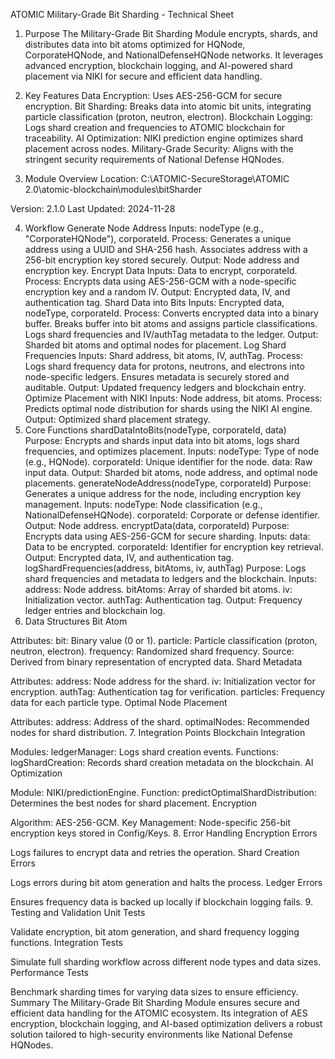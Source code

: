 ATOMIC Military-Grade Bit Sharding - Technical Sheet
1. Purpose
The Military-Grade Bit Sharding Module encrypts, shards, and distributes data into bit atoms optimized for HQNode, CorporateHQNode, and NationalDefenseHQNode networks. It leverages advanced encryption, blockchain logging, and AI-powered shard placement via NIKI for secure and efficient data handling.

2. Key Features
Data Encryption: Uses AES-256-GCM for secure encryption.
Bit Sharding: Breaks data into atomic bit units, integrating particle classification (proton, neutron, electron).
Blockchain Logging: Logs shard creation and frequencies to ATOMIC blockchain for traceability.
AI Optimization: NIKI prediction engine optimizes shard placement across nodes.
Military-Grade Security: Aligns with the stringent security requirements of National Defense HQNodes.
3. Module Overview
Location:
C:\ATOMIC-SecureStorage\ATOMIC 2.0\atomic-blockchain\modules\bitSharder

Version: 2.1.0
Last Updated: 2024-11-28

4. Workflow
Generate Node Address
Inputs: nodeType (e.g., "CorporateHQNode"), corporateId.
Process:
Generates a unique address using a UUID and SHA-256 hash.
Associates address with a 256-bit encryption key stored securely.
Output: Node address and encryption key.
Encrypt Data
Inputs: Data to encrypt, corporateId.
Process:
Encrypts data using AES-256-GCM with a node-specific encryption key and a random IV.
Output: Encrypted data, IV, and authentication tag.
Shard Data into Bits
Inputs: Encrypted data, nodeType, corporateId.
Process:
Converts encrypted data into a binary buffer.
Breaks buffer into bit atoms and assigns particle classifications.
Logs shard frequencies and IV/authTag metadata to the ledger.
Output: Sharded bit atoms and optimal nodes for placement.
Log Shard Frequencies
Inputs: Shard address, bit atoms, IV, authTag.
Process:
Logs shard frequency data for protons, neutrons, and electrons into node-specific ledgers.
Ensures metadata is securely stored and auditable.
Output: Updated frequency ledgers and blockchain entry.
Optimize Placement with NIKI
Inputs: Node address, bit atoms.
Process:
Predicts optimal node distribution for shards using the NIKI AI engine.
Output: Optimized shard placement strategy.
5. Core Functions
shardDataIntoBits(nodeType, corporateId, data)
Purpose: Encrypts and shards input data into bit atoms, logs shard frequencies, and optimizes placement.
Inputs:
nodeType: Type of node (e.g., HQNode).
corporateId: Unique identifier for the node.
data: Raw input data.
Output: Sharded bit atoms, node address, and optimal node placements.
generateNodeAddress(nodeType, corporateId)
Purpose: Generates a unique address for the node, including encryption key management.
Inputs:
nodeType: Node classification (e.g., NationalDefenseHQNode).
corporateId: Corporate or defense identifier.
Output: Node address.
encryptData(data, corporateId)
Purpose: Encrypts data using AES-256-GCM for secure sharding.
Inputs:
data: Data to be encrypted.
corporateId: Identifier for encryption key retrieval.
Output: Encrypted data, IV, and authentication tag.
logShardFrequencies(address, bitAtoms, iv, authTag)
Purpose: Logs shard frequencies and metadata to ledgers and the blockchain.
Inputs:
address: Node address.
bitAtoms: Array of sharded bit atoms.
iv: Initialization vector.
authTag: Authentication tag.
Output: Frequency ledger entries and blockchain log.
6. Data Structures
Bit Atom

Attributes:
bit: Binary value (0 or 1).
particle: Particle classification (proton, neutron, electron).
frequency: Randomized shard frequency.
Source: Derived from binary representation of encrypted data.
Shard Metadata

Attributes:
address: Node address for the shard.
iv: Initialization vector for encryption.
authTag: Authentication tag for verification.
particles: Frequency data for each particle type.
Optimal Node Placement

Attributes:
address: Address of the shard.
optimalNodes: Recommended nodes for shard distribution.
7. Integration Points
Blockchain Integration

Modules:
ledgerManager: Logs shard creation events.
Functions:
logShardCreation: Records shard creation metadata on the blockchain.
AI Optimization

Module: NIKI/predictionEngine.
Function:
predictOptimalShardDistribution: Determines the best nodes for shard placement.
Encryption

Algorithm: AES-256-GCM.
Key Management: Node-specific 256-bit encryption keys stored in Config/Keys.
8. Error Handling
Encryption Errors

Logs failures to encrypt data and retries the operation.
Shard Creation Errors

Logs errors during bit atom generation and halts the process.
Ledger Errors

Ensures frequency data is backed up locally if blockchain logging fails.
9. Testing and Validation
Unit Tests

Validate encryption, bit atom generation, and shard frequency logging functions.
Integration Tests

Simulate full sharding workflow across different node types and data sizes.
Performance Tests

Benchmark sharding times for varying data sizes to ensure efficiency.
Summary
The Military-Grade Bit Sharding Module ensures secure and efficient data handling for the ATOMIC ecosystem. Its integration of AES encryption, blockchain logging, and AI-based optimization delivers a robust solution tailored to high-security environments like National Defense HQNodes.










